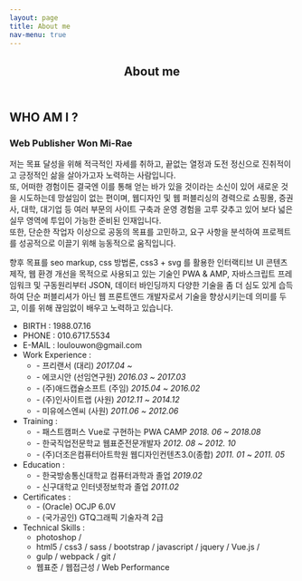 ```yaml
---
layout: page
title: About me
nav-menu: true
---
```


<!-- Main -->
<div id="main" class="alt">

<!-- One -->
<section id="one">
	<div class="inner">
		<header class="major">
			<h1>About me</h1>
		</header>                
		<div class="about-box">
            <h2>WHO AM I ?</h2>
            <h3>Web Publisher <span>Won Mi-Rae</span></h3>
            <p class="txt">
             저는 목표 달성을 위해 적극적인 자세를 취하고, 끝없는 열정과 도전 정신으로 진취적이고 긍정적인 삶을 살아가고자 노력하는 사람입니다.<br>
             또, 어떠한 경험이든 결국엔 이를 통해 얻는 바가 있을 것이라는 소신이 있어 새로운 것을 시도하는데 망설임이 없는 편이며, 
             웹디자인 및 웹 퍼블리싱의 경력으로 쇼핑몰, 증권사, 대학, 대기업 등 여러 부문의 사이트 구축과 운영 경험을 고루 갖추고 있어 보다 넓은 실무 영역에 투입이 가능한 준비된 인재입니다.<br>
             또한, 단순한 작업자 이상으로 공동의 목표를 고민하고, 요구 사항을 분석하여 프로젝트를 성공적으로 이끌기 위해 능동적으로 움직입니다.
            </p>
            <p class="txt">
             향후 목표를 seo markup, css 방법론, css3 + svg 를 활용한 인터랙티브 UI 콘텐츠 제작, 웹 환경 개선을 목적으로 사용되고 있는 기술인 PWA & AMP, 자바스크립트 프레임워크 및 구동원리부터 JSON, 데이터 바인딩까지 다양한 기술을 좀 더 심도 있게 습득하여
             단순 퍼블리셔가 아닌 웹 프론트앤드 개발자로서 기술을 향상시키는데 의미를 두고, 이를 위해 끊임없이 배우고 노력하고 있습니다.             
            </p>         
            <ul class="profile-box">
                <li><span>BIRTH :</span> 1988.07.16</li>
                <li><span>PHONE :</span> 010.6717.5534</li>
                <li><span>E-MAIL :</span> loulouwon@gmail.com</li>
                <li><span>Work Experience :</span>
                    <ul>
                        <li>- 프리랜서 (대리) <em>2017.04 ~ </em></li>
                        <li>- 에코시안 (선임연구원) <em>2016.03 ~ 2017.03</em></li>
                        <li>- (주)애드캡슐소프트 (주임) <em>2015.04 ~ 2016.02</em></li>
                        <li>- (주)인사이트랩 (사원) <em>2012.11 ~ 2014.12</em></li>
                        <li>- 미유에스엔씨 (사원) <em>2011.06 ~ 2012.06</em></li>
                    </ul>
                </li>
                <li><span>Training :</span>
                    <ul>
                        <li>- 패스트캠퍼스 Vue로 구현하는 PWA CAMP <em>2018. 06 ~ 2018.08</em></li>
                        <li>- 한국직업전문학교 웹표준전문개발자 <em>2012. 08 ~ 2012. 10</em></li>
                        <li>- (주)더조은컴퓨터아트학원 웹디자인컨텐츠3.0(종합) <em>2011. 01 ~ 2011. 05</em></li>
                    </ul>
                </li>
                <li><span>Education :</span>
                    <ul>
                        <li>- 한국방송통신대학교 컴퓨터과학과 졸업 <em>2019.02</em></li>
                        <li>- 신구대학교 인터넷정보학과 졸업 <em>2011.02</em></li>
                    </ul>
                </li>
                <li><span>Certificates :</span>
                    <ul>
                        <li>- (Oracle) OCJP 6.0V</li>
                        <li>- (국가공인) GTQ그래픽 기술자격 2급</li>
                    </ul>
                </li>
                <li><span class="txt-org">Technical Skills :</span>
                    <ul>
                        <li>photoshop /</li>
                        <li>html5 / css3 / sass / bootstrap / javascript / jquery / Vue.js / </li>
                        <li>gulp / webpack / git /</li>
                        <li>웹표준 / 웹접근성 / Web Performance</li>
                    </ul>
                </li>
            </ul>           
        </div>
    </div>
</section>

</div>
